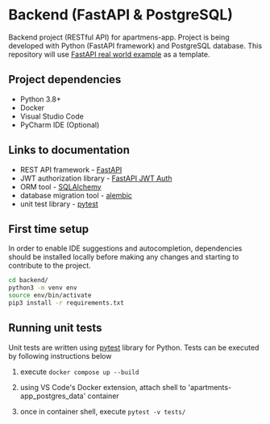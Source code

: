 # Backend (FastAPI & PostgreSQL)

Backend project (RESTful API) for apartmens-app. Project is being developed with Python (FastAPI framework) and PostgreSQL database.
This repository will use [FastAPI real world example](https://github.com/nsidnev/fastapi-realworld-example-app) as a template.

## Project dependencies

- Python 3.8+
- Docker
- Visual Studio Code
- PyCharm IDE (Optional)

## Links to documentation

- REST API framework - [FastAPI](https://fastapi.tiangolo.com)
- JWT authorization library - [FastAPI JWT Auth](https://indominusbyte.github.io/fastapi-jwt-auth/)
- ORM tool - [SQLAlchemy](https://docs.sqlalchemy.org/en/14/)
- database migration tool - [alembic](https://alembic.sqlalchemy.org/en/latest/)
- unit test library - [pytest](https://docs.pytest.org/en/stable/)

## First time setup

In order to enable IDE suggestions and autocompletion, dependencies should be installed locally before making any changes and starting to contribute to the project.

```bash
cd backend/
python3 -m venv env
source env/bin/activate
pip3 install -r requirements.txt
```

## Running unit tests

Unit tests are written using [pytest](https://docs.pytest.org/en/stable/) library for Python. Tests can be executed by following instructions below

1. execute ```docker compose up --build```

2. using VS Code's Docker extension, attach shell to 'apartments-app_postgres_data' container

3. once in container shell, execute ```pytest -v tests/```
